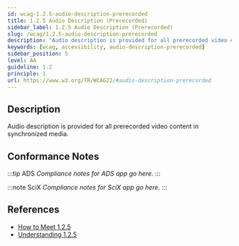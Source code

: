 ```yaml
---
id: wcag-1.2.5-audio-description-prerecorded
title: 1.2.5 Audio Description (Prerecorded)
sidebar_label: 1.2.5 Audio Description (Prerecorded)
slug: /wcag/1.2.5-audio-description-prerecorded
description: "Audio description is provided for all prerecorded video content in synchronized media."
keywords: [wcag, accessibility, audio-description-prerecorded]
sidebar_position: 5
level: AA
guideline: 1.2
principle: 1
url: https://www.w3.org/TR/WCAG22/#audio-description-prerecorded
---
```


## Description

Audio description is provided for all prerecorded video content in synchronized media.

## Conformance Notes

:::tip ADS
_Compliance notes for ADS app go here._
:::

:::note SciX
_Compliance notes for SciX app go here._
:::

## References

- [How to Meet 1.2.5](https://www.w3.org/WAI/WCAG22/quickref/#audio-description-prerecorded)
- [Understanding 1.2.5](https://www.w3.org/WAI/WCAG22/Understanding/audio-description-prerecorded.html)


